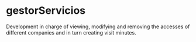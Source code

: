 # gestorServicios
Development in charge of viewing, modifying and removing the accesses of different companies and in turn creating visit minutes.
